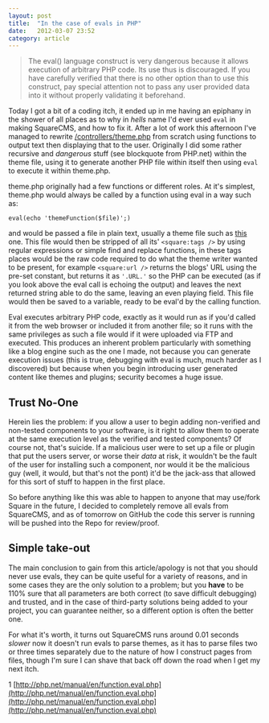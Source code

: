 ```yaml
---
layout: post
title:  "In the case of evals in PHP"
date:   2012-03-07 23:52
category: article
---
```


> The eval() language construct is very dangerous because it allows execution of arbitrary PHP code. Its use thus is discouraged. If you have carefully verified that there is no other option than to use this construct, pay special attention not to pass any user provided data into it without properly validating it beforehand.

Today I got a bit of a coding itch, it ended up in me having an epiphany in the shower of all places as to why in _hells_ name I'd ever used `eval` in making SquareCMS, and how to fix it. After a lot of work this afternoon I've managed to rewrite [/controllers/theme.php](https://github.com/tomchatting/SquareCMS/blob/master/square/controllers/theme.php) from scratch using functions to output text then displaying that to the user. Originally I did some rather recursive and _dangerous_ stuff (see blockquote from PHP.net) within the theme file, using it to generate another PHP file within itself then using `eval` to execute it within theme.php.

theme.php originally had a few functions or different roles. At it's simplest, theme.php would always be called by a function using eval in a way such as: 

    eval(echo 'themeFunction($file)';)
 and would be passed a file in plain text, usually a theme file such as [this](https://github.com/tomchatting/SquareCMS/blob/master/square/themes/default/index.page) one. This file would then be stripped of all its' `<square:tags />` by using regular expressions or simple find and replace functions, in these tags places would be the raw code required to do what the theme writer wanted to be present, for example `<square:url />` returns the blogs' URL using the pre-set constant, but returns it as `'.URL.'` so the PHP can be executed (as if you look above the eval call is echoing the output) and leaves the next returned string able to do the same, leaving an even playing field. This file would then be saved to a variable, ready to be eval'd by the calling function.

Eval executes arbitrary PHP code, exactly as it would run as if you'd called it from the web browser or included it from another file; so it runs with the same privileges as such a file would if it were uploaded via FTP and executed. This produces an inherent problem particularly with something like a blog engine such as the one I made, not because you can generate execution issues (this is true, debugging with eval is much, much harder as I discovered) but because when you begin introducing user generated content like themes and plugins; security becomes a huge issue.

## Trust No-One

Herein lies the problem: if you allow a user to begin adding non-verified and non-tested components to your software, is it right to allow them to operate at the same execution level as the verified and tested components? Of course not, that's suicide. If a malicious user were to set up a file or plugin that put the users server, or worse their _data_ at risk, it wouldn't be the fault of the user for installing such a component, nor would it be the malicious guy (well, it would, but that's not the pont) it'd be the jack-ass that allowed for this sort of stuff to happen in the first place.

So before anything like this was able to happen to anyone that may use/fork Square in the future, I decided to completely remove all evals from SquareCMS, and as of tomorrow on GitHub the code this server is running will be pushed into the Repo for review/proof.

## Simple take-out

The main conclusion to gain from this article/apology is not that you should never use evals, they can be quite useful for a variety of reasons, and in some cases they are the only solution to a problem; but you **have** to be 110% sure that all parameters are both correct (to save difficult debugging) and trusted, and in the case of third-party solutions being added to your project, you can guarantee neither, so a different option is often the better one.

For what it's worth, it turns out SquareCMS runs around 0.01 seconds _slower_ now it doesn't run evals to parse themes, as it has to parse files two or three times separately due to the nature of how I construct pages from files, though I'm sure I can shave that back off down the road when I get my next itch.

1 [http://php.net/manual/en/function.eval.php](http://php.net/manual/en/function.eval.php](http://php.net/manual/en/function.eval.php](http://php.net/manual/en/function.eval.php)